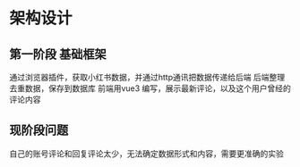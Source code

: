 # 架构设计
## 第一阶段 基础框架
通过浏览器插件，获取小红书数据，并通过http通讯把数据传递给后端
后端整理去重数据，保存到数据库
前端用vue3 编写，展示最新评论，以及这个用户曾经的评论内容

## 现阶段问题
自己的账号评论和回复评论太少，无法确定数据形式和内容，需要更准确的实验



